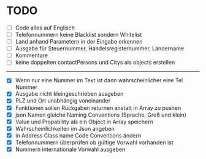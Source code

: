 # TODO


- [ ] Code alles auf Englisch
- [ ] Telefonnummern keine Blacklist sondern Whitelist
- [ ] Land anhand Parametern in der Eingabe erkennen
- [ ] Ausgabe für Steuernummer, Handelsregisternummer, Ländername
- [ ] Kommentare
- [ ] keine doppelten contactPersons und Citys als objects erstellen 
----------

- [x] Wenn nur eine Nummer im Text ist dann wahrscheinlicher eine Tel Nummer
- [x] Ausgabe nicht kleingeschrieben ausgeben
- [x] PLZ und Ort unabhängig voneinander
- [x] Funktionen sollen Rückgaben returnen anstatt in Array zu pushen
- [x] json Namen gleiche Naming Conventions (Sprache, Groß und klein)
- [x] Value und Propability als ein Object in Array speichern
- [x] Wahrscheinlichkeiten im Json angeben
- [x] in Address Class name Code Conventions ändern
- [x] Telefonnummern überprüfen ob gültige Vorwahl vorhanden ist
- [x] Nummern internationale Vorwahl ausgeben
